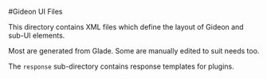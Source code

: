 #Gideon UI Files

This directory contains XML files which define the layout of Gideon and sub-UI elements.

Most are generated from Glade. Some are manually edited to suit needs too.

The `response` sub-directory contains response templates for plugins.
